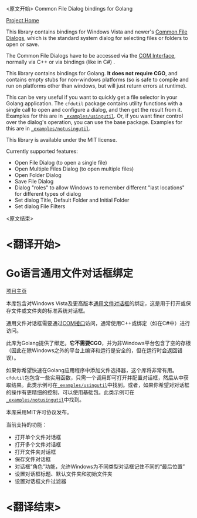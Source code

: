 
<原文开始>
Common File Dialog bindings for Golang

[Project Home](https://github.com/harry1453/go-common-file-dialog)

This library contains bindings for Windows Vista and
newer's [Common File Dialogs](https://docs.microsoft.com/en-us/windows/win32/shell/common-file-dialog), which is the
standard system dialog for selecting files or folders to open or save.

The Common File Dialogs have to be accessed via
the [COM Interface](https://en.wikipedia.org/wiki/Component_Object_Model), normally via C++ or via bindings (like in C#)
.

This library contains bindings for Golang. **It does not require CGO**, and contains empty stubs for non-windows
platforms (so is safe to compile and run on platforms other than windows, but will just return errors at runtime).

This can be very useful if you want to quickly get a file selector in your Golang application. The `cfdutil` package
contains utility functions with a single call to open and configure a dialog, and then get the result from it. Examples
for this are in [`_examples/usingutil`](_examples/usingutil). Or, if you want finer control over the dialog's operation,
you can use the base package. Examples for this are in [`_examples/notusingutil`](_examples/notusingutil).

This library is available under the MIT license.

Currently supported features:

* Open File Dialog (to open a single file)
* Open Multiple Files Dialog (to open multiple files)
* Open Folder Dialog
* Save File Dialog
* Dialog "roles" to allow Windows to remember different "last locations" for different types of dialog
* Set dialog Title, Default Folder and Initial Folder
* Set dialog File Filters

<原文结束>

# <翻译开始>
# Go语言通用文件对话框绑定

[项目主页](https://github.com/harry1453/go-common-file-dialog)

本库包含对Windows Vista及更高版本[通用文件对话框](https://docs.microsoft.com/en-us/windows/win32/shell/common-file-dialog)的绑定，这是用于打开或保存文件或文件夹的标准系统对话框。

通用文件对话框需要通过[COM接口](https://en.wikipedia.org/wiki/Component_Object_Model)访问，通常使用C++或绑定（如在C#中）进行访问。

此库为Golang提供了绑定。**它不需要CGO**，并为非Windows平台包含了空的存根（因此在除Windows之外的平台上编译和运行是安全的，但在运行时会返回错误）。

如果你希望快速在Golang应用程序中添加文件选择器，这个库将非常有用。`cfdutil`包包含一些实用函数，只需一个调用即可打开并配置对话框，然后从中获取结果。此类示例可在[`_examples/usingutil`](_examples/usingutil)中找到。或者，如果你希望对对话框的操作有更精细的控制，可以使用基础包。此类示例可在[`_examples/notusingutil`](_examples/notusingutil)中找到。

本库采用MIT许可协议发布。

当前支持的功能：

* 打开单个文件对话框
* 打开多个文件对话框
* 打开文件夹对话框
* 保存文件对话框
* 对话框“角色”功能，允许Windows为不同类型对话框记住不同的“最后位置”
* 设置对话框标题、默认文件夹和初始文件夹
* 设置对话框文件过滤器

# <翻译结束>

